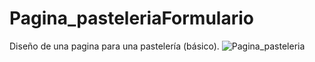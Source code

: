 # Pagina_pasteleriaFormulario
Diseño de una pagina para una pastelería (básico).
![Pagina_pasteleria](https://user-images.githubusercontent.com/99098689/156942656-514f1117-08ed-4b2c-8e2c-30f61591f509.jpg)
